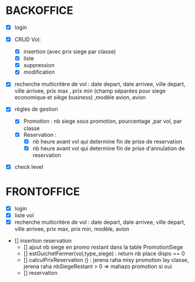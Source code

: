 # BACKOFFICE
- [X] login 

- [X] CRUD Vol:
    - [X] insertion (avec prix siege par classe)
    - [X] liste 
    - [X] suppression
    - [X] modification

- [X] recherche multicritère de vol : date depart, date arrivee, ville depart, ville arrivee, prix max , prix min (champ séparées pour siege economique et siège business) ,modèle avion, avion

- [X] règles de gestion
    - [X] Promotion : nb siege sous promotion, pourcentage ,par vol, par classe
    - [X] Reservation : 
        - [X] nb heure avant vol qui determine fin de prise de reservation
        - [X] nb heure avant vol qui determine fin de prise d'annulation de reservation

- [X] check level

# FRONTOFFICE
- [X] login
- [X] liste vol
- [X] recherche multicritère de vol : date depart, date arrivee, ville depart, ville arrivee, prix max, prix min, modèle, avion
- [] insertion reservation
    - [] ajout nb siege en promo restant dans la table PromotionSiege
    - [] estGuichetFermer(vol,type_siege) : return nb place dispo == 0
    - [] calculPrixReservation () : jerena raha misy promotion lay classe, jerena raha nbSiegeRestant > 0 => mahazo promotion si oui 
    - [] reservation 
